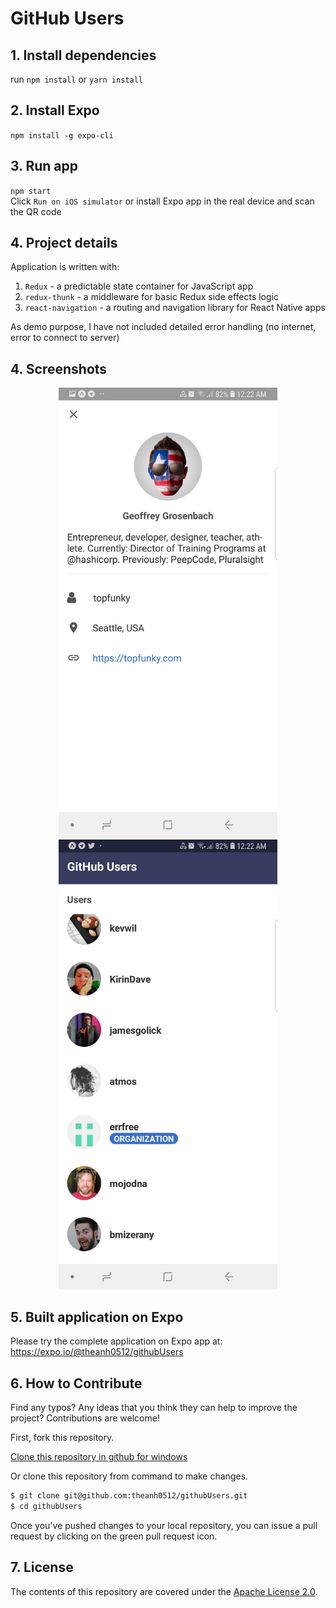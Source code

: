 # GitHub Users

## 1. Install dependencies
run `npm install` or `yarn install` 

## 2. Install Expo
`npm install -g expo-cli`

## 3. Run app
`npm start`<br/>
Click `Run on iOS simulator` or install Expo app in the real device and scan the QR code

## 4. Project details
Application is written with:
1. `Redux` - a predictable state container for JavaScript app
2. `redux-thunk` - a middleware for basic Redux side effects logic
3. `react-navigation` - a routing and navigation library for React Native apps

As demo purpose, I have not included detailed error handling (no internet, error to connect to server)

## 4. Screenshots
<p align="center">
  <img src="/screenshots/ss1.jpg" width="350" alt="accessibility text">
  <img src="/screenshots/ss2.jpg" width="350" alt="accessibility text">
</p>

## 5. Built application on Expo
Please try the complete application on Expo app at: https://expo.io/@theanh0512/githubUsers


## 6. How to Contribute

Find any typos? Any ideas that you think they can help to improve the project? Contributions are welcome!

First, fork this repository.

[Clone this repository in github for windows](github-windows://openRepo/https://github.com/theanh0512/githubUsers)

Or clone this repository from command to make changes.

```sh
$ git clone git@github.com:theanh0512/githubUsers.git
$ cd githubUsers
```

Once you've pushed changes to your local repository, you can issue a pull request by clicking on the green pull request icon.

## 7. License

The contents of this repository are covered under the [Apache License 2.0](LICENSE).
